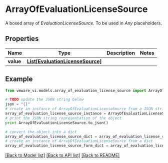 # ArrayOfEvaluationLicenseSource

A boxed array of *EvaluationLicenseSource*. To be used in *Any* placeholders. 

## Properties
Name | Type | Description | Notes
------------ | ------------- | ------------- | -------------
**value** | [**List[EvaluationLicenseSource]**](EvaluationLicenseSource.md) |  | 

## Example

```python
from vmware_vi.models.array_of_evaluation_license_source import ArrayOfEvaluationLicenseSource

# TODO update the JSON string below
json = "{}"
# create an instance of ArrayOfEvaluationLicenseSource from a JSON string
array_of_evaluation_license_source_instance = ArrayOfEvaluationLicenseSource.from_json(json)
# print the JSON string representation of the object
print ArrayOfEvaluationLicenseSource.to_json()

# convert the object into a dict
array_of_evaluation_license_source_dict = array_of_evaluation_license_source_instance.to_dict()
# create an instance of ArrayOfEvaluationLicenseSource from a dict
array_of_evaluation_license_source_form_dict = array_of_evaluation_license_source.from_dict(array_of_evaluation_license_source_dict)
```
[[Back to Model list]](../README.md#documentation-for-models) [[Back to API list]](../README.md#documentation-for-api-endpoints) [[Back to README]](../README.md)


